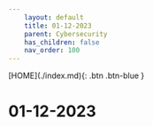 ```yaml
---
    layout: default
    title: 01-12-2023
    parent: Cybersecurity
    has_children: false
    nav_order: 100
---
```


<span class="fs-1">
[HOME](./index.md){: .btn .btn-blue }
</span>

# 01-12-2023
